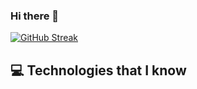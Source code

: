 ### Hi there 👋
[![GitHub Streak](https://github-readme-streak-stats.herokuapp.com?user=siraj3838&theme=whatsapp-dark2&date_format=j%20M%5B%20Y%5D&card_width=850)](https://git.io/streak-stats)
## :computer: Technologies that I know

